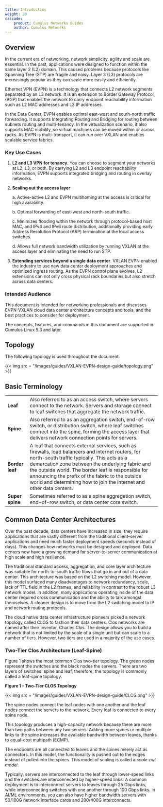 ```yaml
---
title: Introduction
weight: 20
cascade:
    product: Cumulus Networks Guides
    author: Cumulus Networks
---
```

## Overview

In the current era of networking, network simplicity, agility and scale are essential. In the past, applications were designed to function within the same layer 2 (L2) domain. This caused problems because protocols like Spanning Tree (STP) are fragile and noisy. Layer 3 (L3) protocols are increasingly popular as they can scale more easily and efficiently.

Ethernet VPN (EVPN) is a technology that connects L2 network segments separated by an L3 network. It is an extension to Border Gateway Protocol (BGP) that enables the network to carry endpoint reachability information such as L2 MAC addresses and L3 IP addresses.

In the Data Center, EVPN enables optimal east-west and south-north traffic forwarding. It supports Integrating Routing and Bridging for routing between subnets routing and multi-tenancy. In the virtualization scenario, it also supports MAC mobility, so virtual machines can be moved within or across racks. As EVPN is multi-transport, it can run over VXLAN and enables scalable service fabrics.

### Key Use Cases

1. **L2 and L3 VPN for tenancy**. You can choose to segment your networks at L2, L3, or both. By carrying L2 and L3 endpoint reachability information, EVPN supports integrated bridging and routing in overlay networks.

2. **Scaling out the access layer**

   a. Active-active L2 and EVPN multihoming at the access is critical for high availability.

   b. Optimal forwarding of east-west and north-south traffic.

   c. Minimizes flooding within the network through protocol-based host MAC, and IPv4 and IPv6 route distribution, additionally providing early Address Resolution Protocol (ARP) termination at the local access switches.

   d. Allows full network bandwidth utilization by running VXLAN at the access layer and eliminating the need to run STP.

3. **Extending services beyond a single data center**. VXLAN EVPN enabled the industry to use new data center deployment approaches and optimized ingress routing. As the EVPN control plane evolves, L2 extensions can not only cross physical rack boundaries but also stretch across data centers.

### Intended Audience

This document is intended for networking professionals and discusses EVPN-VXLAN cloud data center architecture concepts and tools, and the best practices to consider for deployment.

The concepts, features, and commands in this document are supported in Cumulus Linux 5.3 and later.

## Topology

The following topology is used throughout the document.

{{< img src = "/images/guides/VXLAN-EVPN-design-guide/topology.png" >}}

## Basic Terminology

|         |        |
| ------- | ------ |
| **Leaf** | Also referred to as an access switch, where servers connect to the network. Servers and storage connect to leaf switches that aggregate the network traffic. |
| **Spine** | Also referred to as an aggregation switch, end-of-row switch, or distribution switch, where leaf switches connect into the spine, forming the access layer that delivers network connection points for servers. |
| **Border leaf** | A leaf that connects external services, such as firewalls, load balancers and internet routers, for north-south traffic typically. This acts as a demarcation zone between the underlying fabric and the outside world. The border leaf is responsible for announcing the prefix of the fabric to the outside world and determining how to join the internet and other data centers. |
| **Super spine** | Sometimes referred to as a spine aggregation switch, end-of-row switch, or data center core switch. |

## Common Data Center Architectures

Over the past decade, data centers have increased in size; they require applications that are vastly different from the traditional client–server applications and need much faster deployment speeds (seconds instead of days). This changes how networks must be designed and deployed. Data centers now have a growing demand for server-to-server communication at high scale and high resilience.

The traditional standard access, aggregation, and core layer architecture was suitable for north-to-south traffic flows that go in and out of a data center. This architecture was based on the L2 switching model. However, this model surfaced many disadvantages to network redundancy, scale, lack of TTL field in the L2 frames, and reliability in contrast to the robust L3 network model. In addition, many applications operating inside of the data center required cross communication and the ability to talk amongst themselves. A cleaner design is to move from the L2 switching model to IP and network routing protocols.

The cloud native data center infrastructure pioneers picked a network topology called CLOS to fashion their data centers. Clos networks are named after their inventor, Charles Clos. The design allows you to build a network that is not limited by the scale of a single unit but can scale to a number of tiers. However, two tiers are used in a majority of the use cases.

### Two-Tier Clos Architecture (Leaf-Spine)

Figure 1 shows the most common Clos two-tier topology. The green nodes represent the switches and the black nodes the servers. There are two layers of switches: spine and leaf, therefore, the topology is commonly called a leaf-spine topology.

**Figure 1 - Two-Tier CLOS Topology**

{{< img src = "/images/guides/VXLAN-EVPN-design-guide/CLOS.png" >}}

The spine nodes connect the leaf nodes with one another and the leaf nodes connect the servers to the network. Every leaf is connected to every spine node.

This topology produces a high-capacity network because there are more than two paths between any two servers. Adding more spines or multiple links to the spine increases the available bandwidth between leaves, thanks to equal-cost multipath (ECMP).

The endpoints are all connected to leaves and the spines merely act as connectors. In this model, the functionality is pushed out to the edges instead of pulled into the spines. This model of scaling is called a *scale-out model*.

Typically, servers are interconnected to the leaf through lower-speed links and the switches are interconnected by higher-speed links. A common deployment is to interconnect servers to leaves through 25 Gbps links, while interconnecting switches with one another through 100 Gbps links. In AI/ML environments, you can also have higher bandwidth servers with 50/100G network interface cards and 200/400G interconnects.
